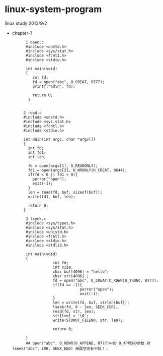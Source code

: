 linux-system-program
====================

linux study 2013/9/2

* chapter-1

            1 open.c
            #include <unstd.h>
            #include <sys/stat.h>
            #include <fcnt1.h>
            #include <stdio.h>

            int main(void)
            {
               int fd;
               fd = open("abc", O_CREAT, 0777);
               printf("%d\n", fd);
  
               return 0;
             }  


           2 read.c
           #include <unstd.h>
           #include <sys.stat.h>
           #include <fcntl.h>
           #include <stdio.h>
           
           int main(int argc, char *argv[])
           {
             int fd;
             int fd1;
             int len;
             
             fd = open(argv[1], O_READONLY);
             fd1 = open(argc[2], O_WRONLY|O_CREAT, 0644);
             if(fd < 0 || fd1 < 0){
               perror("open");
               exit(-1);
             }
             len = read(fd, buf, sizeof(buf));
             write(fd1, buf, len);
             
             return 0;
           }
  
            3 lseek.c
            #include <sys/types.h>
            #include <sys/stat.h>
            #include <unistd.h>
            #include <fcntl.h>
            #include <stdio.h>
            #include <stdlib.h>
            
            int main(void)
            {
                        int fd;
                        int size;
                        char buf[4096] = "hello";
                        char str[4096] ;
                        fd = open("abc", O_CREAT|O_RDWR|O_TRUNC, 0777);
                        if(fd == -1){
                                    perror("open");
                                    exit(-1);
                        }
                        len = write(fd, buf, strlen(buf));
                        lseek(fd, 0 - len, SEEK_CUR);
                        read(fd, str, len);
                        str[len] = '\0';
                        write(STDOUT_FILENO, str, len);
                        
                        return 0;
                          
            }
            ## open("abc", O_RDWR|O_APPEND, 0777)中的 O_APPEND参数 对 lseek("abc", 100, SEEK_END) 拓展空间有干扰！；
